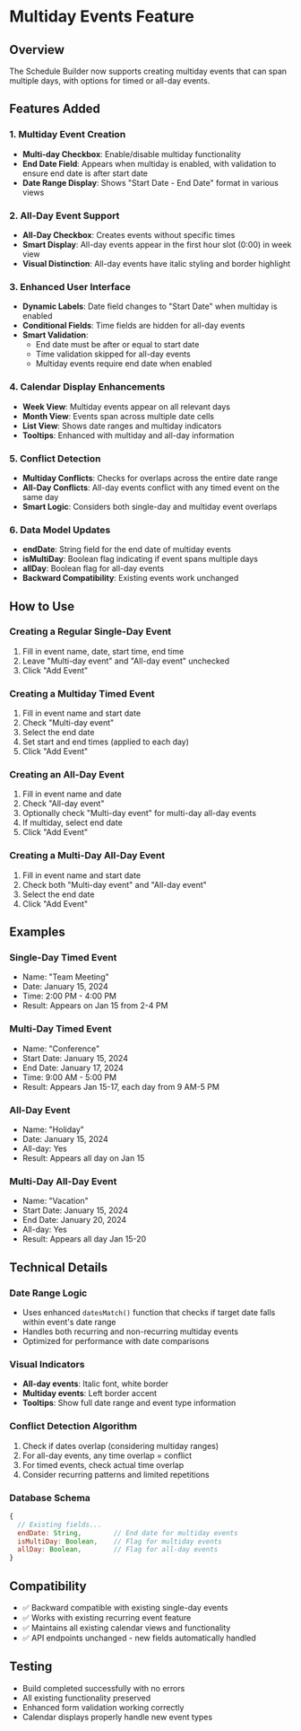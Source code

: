 # Multiday Events Feature

## Overview
The Schedule Builder now supports creating multiday events that can span multiple days, with options for timed or all-day events.

## Features Added

### 1. Multiday Event Creation
- **Multi-day Checkbox**: Enable/disable multiday functionality
- **End Date Field**: Appears when multiday is enabled, with validation to ensure end date is after start date
- **Date Range Display**: Shows "Start Date - End Date" format in various views

### 2. All-Day Event Support
- **All-Day Checkbox**: Creates events without specific times
- **Smart Display**: All-day events appear in the first hour slot (0:00) in week view
- **Visual Distinction**: All-day events have italic styling and border highlight

### 3. Enhanced User Interface
- **Dynamic Labels**: Date field changes to "Start Date" when multiday is enabled
- **Conditional Fields**: Time fields are hidden for all-day events
- **Smart Validation**: 
  - End date must be after or equal to start date
  - Time validation skipped for all-day events
  - Multiday events require end date when enabled

### 4. Calendar Display Enhancements
- **Week View**: Multiday events appear on all relevant days
- **Month View**: Events span across multiple date cells
- **List View**: Shows date ranges and multiday indicators
- **Tooltips**: Enhanced with multiday and all-day information

### 5. Conflict Detection
- **Multiday Conflicts**: Checks for overlaps across the entire date range
- **All-Day Conflicts**: All-day events conflict with any timed event on the same day
- **Smart Logic**: Considers both single-day and multiday event overlaps

### 6. Data Model Updates
- **endDate**: String field for the end date of multiday events
- **isMultiDay**: Boolean flag indicating if event spans multiple days
- **allDay**: Boolean flag for all-day events
- **Backward Compatibility**: Existing events work unchanged

## How to Use

### Creating a Regular Single-Day Event
1. Fill in event name, date, start time, end time
2. Leave "Multi-day event" and "All-day event" unchecked
3. Click "Add Event"

### Creating a Multiday Timed Event
1. Fill in event name and start date
2. Check "Multi-day event"
3. Select the end date
4. Set start and end times (applied to each day)
5. Click "Add Event"

### Creating an All-Day Event
1. Fill in event name and date
2. Check "All-day event"
3. Optionally check "Multi-day event" for multi-day all-day events
4. If multiday, select end date
5. Click "Add Event"

### Creating a Multi-Day All-Day Event
1. Fill in event name and start date
2. Check both "Multi-day event" and "All-day event"
3. Select the end date
4. Click "Add Event"

## Examples

### Single-Day Timed Event
- Name: "Team Meeting"
- Date: January 15, 2024
- Time: 2:00 PM - 4:00 PM
- Result: Appears on Jan 15 from 2-4 PM

### Multi-Day Timed Event
- Name: "Conference"
- Start Date: January 15, 2024
- End Date: January 17, 2024
- Time: 9:00 AM - 5:00 PM
- Result: Appears Jan 15-17, each day from 9 AM-5 PM

### All-Day Event
- Name: "Holiday"
- Date: January 15, 2024
- All-day: Yes
- Result: Appears all day on Jan 15

### Multi-Day All-Day Event
- Name: "Vacation"
- Start Date: January 15, 2024
- End Date: January 20, 2024
- All-day: Yes
- Result: Appears all day Jan 15-20

## Technical Details

### Date Range Logic
- Uses enhanced `datesMatch()` function that checks if target date falls within event's date range
- Handles both recurring and non-recurring multiday events
- Optimized for performance with date comparisons

### Visual Indicators
- **All-day events**: Italic font, white border
- **Multiday events**: Left border accent
- **Tooltips**: Show full date range and event type information

### Conflict Detection Algorithm
1. Check if dates overlap (considering multiday ranges)
2. For all-day events, any time overlap = conflict
3. For timed events, check actual time overlap
4. Consider recurring patterns and limited repetitions

### Database Schema
```javascript
{
  // Existing fields...
  endDate: String,        // End date for multiday events
  isMultiDay: Boolean,    // Flag for multiday events
  allDay: Boolean,        // Flag for all-day events
}
```

## Compatibility
- ✅ Backward compatible with existing single-day events
- ✅ Works with existing recurring event feature
- ✅ Maintains all existing calendar views and functionality
- ✅ API endpoints unchanged - new fields automatically handled

## Testing
- Build completed successfully with no errors
- All existing functionality preserved
- Enhanced form validation working correctly
- Calendar displays properly handle new event types
